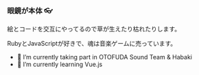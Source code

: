 ### 眼鏡が本体 👓
絵とコードを交互にやってるので草が生えたり枯れたりします。

RubyとJavaScriptが好きで、魂は音楽ゲームに売っています。

- 🔭 I’m currently taking part in OTOFUDA Sound Team & Habaki
- 🌱 I’m currently learning Vue.js

<!--
**ne30MEGANE/ne30MEGANE** is a ✨ _special_ ✨ repository because its `README.md` (this file) appears on your GitHub profile.

Here are some ideas to get you started:

- 🔭 I’m currently working on ...
- 🌱 I’m currently learning ...
- 👯 I’m looking to collaborate on ...
- 🤔 I’m looking for help with ...
- 💬 Ask me about ...
- 📫 How to reach me: ...
- 😄 Pronouns: ...
- ⚡ Fun fact: ...
-->
